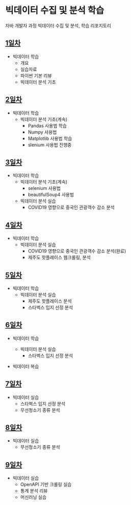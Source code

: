 # 빅데이터 수집 및 분석 학습
자바 개발자 과정 빅데이터 수집 및 분석, 학습 리포지토리

## [1일차](https://github.com/b0ong/bigdata-analysis-2024/blob/main/Day01.md)
- 빅데이터 학습
    - 개요
    - 실습자료
    - 파이썬 기본 리뷰
    - 빅데이터 분석 기초

## [2일차](https://github.com/b0ong/bigdata-analysis-2024/blob/main/Day02.md)
- 빅데이터 학습
    - 빅데이터 분석 기초(계속)
        - Pandas 사용법 학습
        - Numpy 사용법
        - Matplotlib 사용법 학습
        - slenium 사용법 진행중

## [3일차](https://github.com/b0ong/bigdata-analysis-2024/blob/main/Day03.md)
- 빅데이터 학습
    - 빅데이터 분석 기초(계속)
        - selenium 사용법
        - beautifulSoup4 사용법
    - 빅데이터 분석 실습
        - COVID19 영향으로 중국인 관광객수 감소 분석

## [4일차](https://github.com/b0ong/bigdata-analysis-2024/blob/main/Day04.md)
- 빅데이터 학습
    - 빅데이터 분석 실습
        - COVID19 영향으로 중국인 관광객수 감소 분석(완료)
        - 제주도 핫플레이스 웹크롤링, 분석

## [5일차](https://github.com/b0ong/bigdata-analysis-2024/blob/main/Day05.md)
- 빅데이터 학습
    - 빅데이터 분석 실습
        - 제주도 핫플레이스 분석
        - 스타벅스 입지 선정 분석


## [6일차](https://github.com/b0ong/bigdata-analysis-2024/blob/main/Day06.md)
- 빅데이터 학습
    - 빅데이터 분석 실습
        - 스타벅스 입지 선정 분석

- 빅데이터 복습


## [7일차](https://github.com/b0ong/bigdata-analysis-2024/blob/main/Day07.md)
- 빅데이터 실습
    - 스타벅스 입지 선정 분석
    - 무선청소기 종류 분석

## [8일차](https://github.com/b0ong/bigdata-analysis-2024/blob/main/Day07.md)
- 빅데이터 실습
    - 무선청소기 종류 분석

## [9일차](https://github.com/b0ong/bigdata-analysis-2024/blob/main/Day09.md)
- 빅데이터 실습
    - OpenAPI 기반 크롤링 실습
    - 통계 분석 리뷰
    - 머신러닝 실습